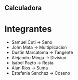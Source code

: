 ## Calculadora
# Integrantes
- Samuel Cuti -> Seno
- John Mata -> Multiplicacion
- Dustin Marcatoma -> Tangente
- Alejandro Minga -> Division
- Isabel Pazto -> Resta
- Alan Rios -> Suma
- Estefania Sanchez -> Coseno
